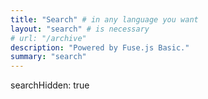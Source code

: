 ```yaml
---
title: "Search" # in any language you want
layout: "search" # is necessary
# url: "/archive"
description: "Powered by Fuse.js Basic."
summary: "search"
---
```

searchHidden: true